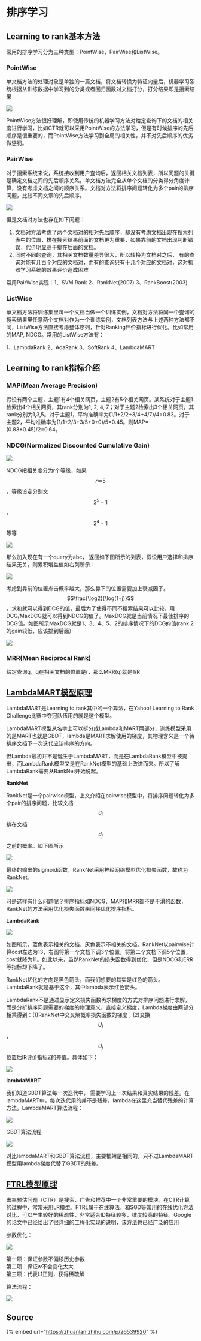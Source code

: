 # 排序学习

## Learning to rank基本方法

常用的排序学习分为三种类型：PointWise，PairWise和ListWise。

### PointWise

单文档方法的处理对象是单独的一篇文档，将文档转换为特征向量后，机器学习系统根据从训练数据中学习到的分类或者回归函数对文档打分，打分结果即是搜索结果

![](../../.gitbook/assets/v2-652d04cb641e0427c0f467892d8bfdf8_hd.png)

PointWise方法很好理解，即使用传统的机器学习方法对给定查询下的文档的相关度进行学习，比如CTR就可以采用PointWise的方法学习，但是有时候排序的先后顺序是很重要的，而PointWise方法学习到全局的相关性，并不对先后顺序的优劣做惩罚。

### PairWise

对于搜索系统来说，系统接收到用户査询后，返回相关文档列表，所以问题的关键是确定文档之间的先后顺序关系。单文档方法完全从单个文档的分类得分角度计算，没有考虑文档之间的顺序关系。文档对方法将排序问题转化为多个pair的排序问题，比较不同文章的先后顺序。

![](../../.gitbook/assets/v2-d79b7238515c50588d6367e6d2fb9a73_hd.png)

但是文档对方法也存在如下问题：

1. 文档对方法考虑了两个文档对的相对先后顺序，却没有考虑文档出现在搜索列表中的位置，排在搜索结果前面的文档更为重要，如果靠前的文档出现判断错误，代价明显高于排在后面的文档。
2. 同时不同的査询，其相关文档数量差异很大，所以转换为文档对之后， 有的查询对能有几百个对应的文档对，而有的查询只有十几个对应的文档对，这对机器学习系统的效果评价造成困难

常用PairWise实现：1、SVM Rank    2、RankNet\(2007\)    3、RankBoost\(2003\)

### ListWise

单文档方法将训练集里每一个文档当做一个训练实例，文档对方法将同一个査询的搜索结果里任意两个文档对作为一个训练实例，文档列表方法与上述两种方法都不同，ListWise方法直接考虑整体序列，针对Ranking评价指标进行优化。比如常用的MAP, NDCG。常用的ListWise方法有：

1、LambdaRank    2、AdaRank    3、SoftRank    4、LambdaMART

## Learning to rank指标介绍

### MAP\(Mean Average Precision\)

假设有两个主题，主题1有4个相关网页，主题2有5个相关网页。某系统对于主题1检索出4个相关网页，其rank分别为1, 2, 4, 7；对于主题2检索出3个相关网页，其rank分别为1,3,5。对于主题1，平均准确率为\(1/1+2/2+3/4+4/7\)/4=0.83。对于主题2，平均准确率为\(1/1+2/3+3/5+0+0\)/5=0.45。则MAP= \(0.83+0.45\)/2=0.64。

### NDCG\(Normalized Discounted Cumulative Gain\)

![](../../.gitbook/assets/v2-c7eef32fa0179c40eb01b23c14d1d63a_hd.png)

NDCG把相关度分为r个等级，如果 $$r＝5$$ ，等级设定分别文 $$2^5-1$$ ， $$2^4-1$$ 等等

![](../../.gitbook/assets/v2-822394f1660f3675327920be06d2040b_hd.png)

那么加入现在有一个query为abc， 返回如下图所示的列表，假设用户选择和排序结果无关，则累积增益值如右列所示：

![](../../.gitbook/assets/v2-77b24a692c9667d6e3bee389a3e82a33_hd.png)

 考虑到靠前的位置点击概率越大，那么靠下的位置需要加上衰减因子。 $$\frac{\log2}{\log(1+j)}$$  ，求和就可以得到DCG的值，最后为了使得不同不搜索结果可以比较，用DCG/MaxDCG就可以得到NDCG的值了。MaxDCG就是当前情况下最佳排序的DCG值。如图所示MaxDCG就是1、3、4、5、2的排序情况下的DCG的值\(rank 2的gain较低，应该排到后面）

![](../../.gitbook/assets/v2-b63a6329a3a5356d95eccc1512731023_hd.png)

### MRR\(Mean Reciprocal Rank\)

给定查询q，q在相关文档的位置是r，那么MRR\(q\)就是1/R

## [LambdaMART模型原理](https://www.researchgate.net/publication/228936665_From_ranknet_to_lambdarank_to_lambdamart_An_overview)

LambdaMART是Learning to rank其中的一个算法，在Yahoo! Learning to Rank Challenge比赛中夺冠队伍用的就是这个模型。

LambdaMART模型从名字上可以拆分成Lambda和MART两部分，训练模型采用的是MART也就是GBDT，lambda是MART求解使用的梯度，其物理含义是一个待排序文档下一次迭代应该排序的方向。

但Lambda最初并不是诞生于LambdaMART，而是在LambdaRank模型中被提出，而LambdaRank模型又是在RankNet模型的基础上改进而来。所以了解LambdaRank需要从RankNet开始说起。

**RankNet**

RankNet是一个pairwise模型，上文介绍在pairwise模型中，将排序问题转化为多个pair的排序问题，比较文档 $$d_i$$ 排在文档 $$d_j$$ 之前的概率。如下图所示

![](../../.gitbook/assets/68747470733a2f2f706963312e7a68696d672e636f6d2f38302f76322d303761313065323638326335363338316338303763.png)

最终的输出的sigmoid函数，RankNet采用神经网络模型优化损失函数，故称为RankNet。

![](../../.gitbook/assets/68747470733a2f2f706963322e7a68696d672e636f6d2f38302f76322d393330393638613866313730626361313931323837.png)

可是这样有什么问题呢？排序指标如NDCG、MAP和MRR都不是平滑的函数，RankNet的方法采用优化损失函数来间接优化排序指标。

**LambdaRank**

![](../../.gitbook/assets/68747470733a2f2f706963332e7a68696d672e636f6d2f38302f76322d636533373066353662633231353261636435353066.png)

如图所示，蓝色表示相关的文档，灰色表示不相关的文档。RankNet以pairwise计算cost左边为13，右图将第一个文档下调3个位置，将第二个文档下调5个位置，cost就降为11。如此以来，虽然RankNet的损失函数得到优化，但是NDCG和ERR等指标却下降了。

RankNet优化的方向是黑色箭头，而我们想要的其实是红色的箭头。LambdaRank就是基于这个，其中lambda表示红色箭头。

LambdaRank不是通过显示定义损失函数再求梯度的方式对排序问题进行求解，而是分析排序问题需要的梯度的物理意义，直接定义梯度，Lambda梯度由两部分相乘得到：\(1\)RankNet中交叉熵概率损失函数的梯度；\(2\)交换 $$U_i$$ ， $$U_j$$ 位置后IR评价指标Z的差值。具体如下：

![](../../.gitbook/assets/68747470733a2f2f706963312e7a68696d672e636f6d2f38302f76322d646464313365623639376437386261663439356532.png)

**lambdaMART**

我们知道GBDT算法每一次迭代中， 需要学习上一次结果和真实结果的残差。在lambdaMART中，每次迭代用的并不是残差，lambda在这里充当替代残差的计算方法。LambdaMART算法流程：

![](../../.gitbook/assets/68747470733a2f2f706963332e7a68696d672e636f6d2f38302f76322d653163646437666261666637313538363838663639.png)

GBDT算法流程

![](../../.gitbook/assets/68747470733a2f2f706963332e7a68696d672e636f6d2f38302f76322d623137373738616261346438623435346231393836.png)

对比lambdaMART和GBDT算法流程，主要框架是相同的，只不过LambdaMART模型用lambda梯度代替了GBDT的残差。

## [FTRL模型原理](https://www.researchgate.net/publication/262412214_Ad_click_prediction_a_view_from_the_trenches)

击率预估问题（CTR）是搜索、广告和推荐中一个非常重要的模块。在CTR计算的过程中，常常采用LR模型。FTRL属于在线算法，和SGD等常用的在线优化方法对比，可以产生较好的稀疏性，非常适合ID特征较多，维度较高的特征。Google的论文中已经给出了很详细的工程化实现的说明，该方法也已经广泛的应用

参数优化：

![](../../.gitbook/assets/68747470733a2f2f706963312e7a68696d672e636f6d2f38302f76322d306635376565316464656237316531346530616334.png)

第一项：保证参数不偏移历史参数  
第二项：保证w不会变化太大  
第三项：代表L1正则，获得稀疏解

算法流程：

![](../../.gitbook/assets/68747470733a2f2f706963322e7a68696d672e636f6d2f38302f76322d666166326434613462396233653063366136633238.png)

## Source

{% embed url="https://zhuanlan.zhihu.com/p/26539920" %}




